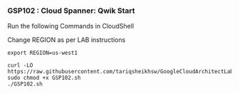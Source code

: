 ### GSP102 : Cloud Spanner: Qwik Start

Run the following Commands in CloudShell

Change REGION as per LAB instructions

```
export REGION=us-west1
```

```
curl -LO https://raw.githubusercontent.com/tariqsheikhsw/GoogleCloudArchitectLabs/main/Solutions/GSP102.sh
sudo chmod +x GSP102.sh
./GSP102.sh
```

